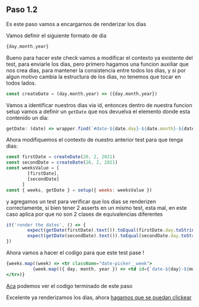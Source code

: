 ## Paso 1.2
Es este paso vamos a encargarnos de renderizar los dias 

Vamos definir el siguiente formato de dia
```js 
{day,month,year}
```

Bueno para hacer este check vamos a modificar el contexto ya existente del test, para enviarle los dias, pero primero hagamos una funcion auxiliar que nos crea dias, para mantener la consistencia entre todos los dias, y si por algun motivo cambia la estructura de los dias, no tenemos que tocar en todos lados.
```js
const createDate = (day,month,year) => ({day,month,year})
```

Vamos a identificar nuestros dias via id, entonces dentro de nuestra funcion setup vamos a definir un `getDate` que nos devuelva el elemento donde esta contenido un dia:
```js
getDate: (date) => wrapper.find(`#date-${date.day}-${date.month}-${date.year}`)
```

Ahora modifiquemos el contexto de nuestro anterior test para que tenga dias:

```js
const firstDate = createDate(20, 2, 2021)
const secondDate = createDate(26, 2, 2021)
const weeksValue = [
        [firstDate],
        [secondDate]
      ]
const { weeks, getDate } = setup({ weeks: weeksValue })
```

y agregamos un test para verificar que los dias se renderizen correctamente, si bien tener 2 asserts en un mismo test, esta mal, en este caso aplica por que no son 2 clases de equivalencias diferentes
```js
it('render the dates', () => {
        expect(getDate(firstDate).text()).toEqual(firstDate.day.toString())
        expect(getDate(secondDate).text()).toEqual(secondDate.day.toString())
})
```      

Ahora vamos a hacer el codigo para que este test pase !

```jsx
{weeks.map((week) => <tr className="date-picker__week">
          {week.map(({ day, month, year }) => <td id={`date-${day}-${month}-${year}`}>{day}</td>)}
</tr>)}
```

[Aca](https://github.com/Guusy/tdd-workshop-quickstart/commit/ba9816ab0cace844eed4fea59325050960e442ad) podemos ver el codigo terminado de este paso

Excelente ya renderizamos los dias, ahora [hagamos que se puedan clickear](./paso-1.3.md)
